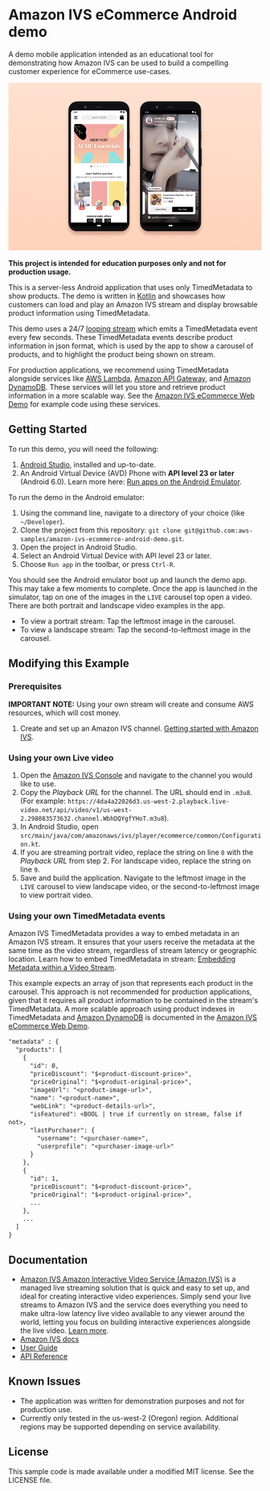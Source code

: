 # Amazon IVS eCommerce Android demo

A demo mobile application intended as an educational tool for demonstrating how Amazon IVS can be used to build a compelling customer experience for eCommerce use-cases.

<img src="app-screenshot.png" alt="Amazon IVS eCommerce Android demo screenshots" />

**This project is intended for education purposes only and not for production usage.**

This is a server-less Android application that uses only TimedMetadata to show products. The demo is written in [Kotlin](https://developer.android.com/kotlin) and showcases how customers can load and play an Amazon IVS stream and display browsable product information using TimedMetadata.

This demo uses a 24/7 [looping stream](https://0e65d5729bda.us-west-2.playback.live-video.net/api/video/v1/us-west-2.484704431806.channel.qeejlweDQUeV.m3u8) which emits a TimedMetadata event every few seconds. These TimedMetadata events describe product information in json format, which is used by the app to show a carousel of products, and to highlight the product being shown on stream.

For production applications, we recommend using TimedMetadata alongside services like [AWS Lambda](https://aws.amazon.com/lambda/), [Amazon API Gateway](https://aws.amazon.com/api-gateway/), and [Amazon DynamoDB](https://aws.amazon.com/dynamodb/). These services will let you store and retrieve product information in a more scalable way. See the [Amazon IVS eCommerce Web Demo](#fixme) for example code using these services.

## Getting Started

To run this demo, you will need the following:<br>

1. [Android Studio](https://apps.apple.com/us/app/xcode/id497799835), installed and up-to-date.
2. An Android Virtual Device (AVD) Phone with **API level 23 or later** (Android 6.0). Learn more here: [Run apps on the Android Emulator](https://developer.android.com/studio/run/emulator).

To run the demo in the Android emulator:

1. Using the command line, navigate to a directory of your choice (like `~/Developer`).
2. Clone the project from this repository: `git clone git@github.com:aws-samples/amazon-ivs-ecommerce-android-demo.git`.
3. Open the project in Android Studio.
4. Select an Android Virtual Device with API level 23 or later.
5. Choose `Run app` in the toolbar, or press `Ctrl-R`.

You should see the Android emulator boot up and launch the demo app. This may take a few moments to complete. Once the app is launched in the simulator, tap on one of the images in the `LIVE` carousel top open a video. There are both portrait and landscape video examples in the app.

- To view a portrait stream: Tap the leftmost image in the carousel.
- To view a landscape stream: Tap the second-to-leftmost image in the carousel.

## Modifying this Example

### Prerequisites

**IMPORTANT NOTE:** Using your own stream will create and consume AWS resources, which will cost money.

1. Create and set up an Amazon IVS channel. [Getting started with Amazon IVS](https://docs.aws.amazon.com/ivs/latest/userguide/GSIVS.html).

### Using your own Live video

1. Open the [Amazon IVS Console](https://console.aws.amazon.com/ivs) and navigate to the channel you would like to use.
2. Copy the _Playback URL_ for the channel. The URL should end in `.m3u8`. (For example: `https://4da4a22026d3.us-west-2.playback.live-video.net/api/video/v1/us-west-2.298083573632.channel.WbhDQYgfYHoT.m3u8`).
3. In Android Studio, open `src/main/java/com/amazonaws/ivs/player/ecommerce/common/Configuration.kt`.
4. If you are streaming portrait video, replace the string on line `8` with the _Playback URL_ from step 2\. For landscape video, replace the string on line `9`.
5. Save and build the application. Navigate to the leftmost image in the `LIVE` carousel to view landscape video, or the second-to-leftmost image to view portrait video.

### Using your own TimedMetadata events

Amazon IVS TimedMetadata provides a way to embed metadata in an Amazon IVS stream. It ensures that your users receive the metadata at the same time as the video stream, regardless of stream latency or geographic location. Learn how to embed TimedMetadata in stream: [Embedding Metadata within a Video Stream](https://integ-docs-aws.amazon.com/ivs/latest/userguide/SEM.html).

This example expects an array of json that represents each product in the carousel. This approach is not recommended for production applications, given that it requires all product information to be contained in the stream's TimedMetadata. A more scalable approach using product indexes in TimedMetadata and [Amazon DynamoDB](https://aws.amazon.com/dynamodb/) is documented in the [Amazon IVS eCommerce Web Demo](https://github.com/aws-samples/amazon-ivs-ecommerce-web-demo).

```
"metadata" : {
  "products": [
    {
      "id": 0,
      "priceDiscount": "$<product-discount-price>",
      "priceOriginal": "$<product-original-price>",
      "imageUrl": "<product-image-url>",
      "name": "<product-name>",
      "webLink": "<product-details-url>",
      "isFeatured": <BOOL | true if currently on stream, false if not>,
      "lastPurchaser": {
        "username": "<purchaser-name>",
        "userprofile": "<purchaser-image-url>"
      }
    },
    {
      "id": 1,
      "priceDiscount": "$<product-discount-price>",
      "priceOriginal": "$<product-original-price>",
      ...
    },
    ...
  ]
}
```

## Documentation

- [Amazon IVS Amazon Interactive Video Service (Amazon IVS)](https://aws.amazon.com/ivs/) is a managed live streaming solution that is quick and easy to set up, and ideal for creating interactive video experiences. Simply send your live streams to Amazon IVS and the service does everything you need to make ultra-low latency live video available to any viewer around the world, letting you focus on building interactive experiences alongside the live video. [Learn more](https://aws.amazon.com/ivs/).
- [Amazon IVS docs](https://docs.aws.amazon.com/ivs/)
- [User Guide](https://docs.aws.amazon.com/ivs/latest/userguide/)
- [API Reference](https://docs.aws.amazon.com/ivs/latest/APIReference/)

## Known Issues

- The application was written for demonstration purposes and not for production use.
- Currently only tested in the us-west-2 (Oregon) region. Additional regions may be supported depending on service availability.

## License

This sample code is made available under a modified MIT license. See the LICENSE file.
